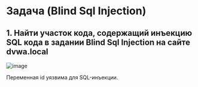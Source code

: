 # Задача (Blind Sql Injection)
## 1. Найти участок кода, содержащий инъекцию SQL кода в задании Blind Sql Injection на сайте dvwa.local

![image](https://github.com/Din0saur0s/SDL/assets/70744702/b11e945b-f13c-484a-8d44-232554ac1055)

Переменная id уязвима для SQL-инъекции.
